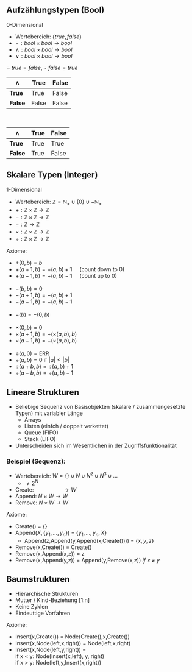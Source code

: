 

## Aufzählungstypen (Bool)
0-Dimensional

- Wertebereich: $\{true, false\}$
- $\neg : bool \times bool \rightarrow bool$
- $\land : bool \times bool \rightarrow bool$
- $\lor : bool \times bool \rightarrow bool$

$\neg \: true = false, \neg \: false = true$

| $\land$ | True | False |
| ------- | ---- | ----- |
| **True**    | True | False |
| **False**   | False| False |
<br>

| $\land$ | True | False |
| ------- | ---- | ----- |
| **True**    | True | True  |
| **False**   | True| False  |

## Skalare Typen (Integer)
1-Dimensional

- Wertebereich: $\mathbb{Z} = \mathbb{N}_{+} \cup \{0\} \cup -\mathbb{N}_{+}$
- $+ : \mathbb{Z} \times \mathbb{Z} \rightarrow \mathbb{Z}$
- $- : \mathbb{Z} \times \mathbb{Z} \rightarrow \mathbb{Z}$
- $- : \mathbb{Z} \rightarrow \mathbb{Z}$
- $\times : \mathbb{Z} \times \mathbb{Z} \rightarrow \mathbb{Z}$
- $\div : \mathbb{Z} \times \mathbb{Z} \rightarrow \mathbb{Z}$

Axiome:
- $+(0,b) = b$
- $+(a+1,b) = +(a,b)+1 \:\:\:\:$     (count down to 0)
- $+(a-1,b) = +(a,b)-1 \:\:\:\:$     (count up to 0)
<br><br>
- $-(b,b) = 0$
- $-(a+1,b) = -(a,b)+1$
- $-(a-1,b) = -(a,b)-1$
<br><br>
- $-(b) = -(0,b)$
<br><br>
- $\times(0,b) = 0$
- $\times(a+1,b) = +(\times(a,b),b)$
- $\times(a-1,b) = -(\times(a,b),b)$
<br><br>
- $\div(a,0) = \text{ERR}$
- $\div(a,b) = 0$ if $|a| < |b|$
- $\div(a+b,b) = \div(a,b)+1$
- $\div(a-b,b) = \div(a,b)-1$

## Lineare Strukturen
- Beliebige Sequenz von Basisobjekten (skalare / zusammengesetzte Typen) mit variabler Länge
  - Arrays
  - Listen (einfch / doppelt verkettet)
  - Queue (FIFO)
  - Stack (LIFO)
- Unterscheiden sich im Wesentlichen in der Zugriffsfunktionalität

### Beispiel (Sequenz):
- Wertebereich: $W = \{\} \cup N \cup N^2 \cup N^3 \cup \ldots$
  - $\neq 2^N$
- Create: $\:\:\:\:\:\:\:\:\:\:\:\:\:\:\:\:\:\: \rightarrow W$
- Append: $N \times W \rightarrow W$
- Remove: $N \times W \rightarrow W$

Axiome:
- Create() = $\{\}$
- Append($X,\{y_1, \ldots, y_n\}$) = $\{y_1,\ldots,y_n,X\}$
  - Append(z,Append(y,Append(x,Create()))) = $\{x,y,z\}$
- Remove(x,Create()) = Create()
- Remove(x,Append(x,z)) = z
- Remove(x,Append(y,z)) = Append(y,Remove(x,z)) *if x $\neq$ y*

## Baumstrukturen
- Hierarchische Strukturen
- Mutter / Kind-Beziehung [1:n]
- Keine Zyklen
- Eindeuttige Vorfahren

Axiome:
- Insert(x,Create()) = Node(Create(),x,Create())
- Insert(x,Node(left,x,right)) = Node(left,x,right)
- Insert(x,Node(left,y,right)) = <br>
    if x < y: Node(Insert(x,left), y, right) <br>
    if x > y: Node(left,y,Insert(x,right))

